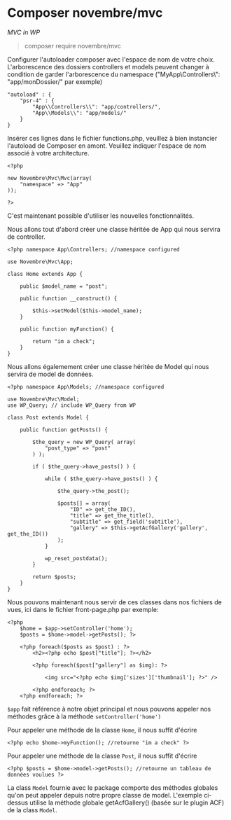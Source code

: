 # Composer novembre/mvc
*MVC in WP*
> composer require novembre/mvc

Configurer l'autoloader composer avec l'espace de nom de votre choix. L'arborescence des dossiers controllers et models peuvent changer à condition de garder l'arborescence du namespace ("MyApp\\Controllers\\": "app/monDossier/" par exemple)

```
"autoload" : {
    "psr-4" : {
        "App\\Controllers\\": "app/controllers/",
        "App\\Models\\": "app/models/"
    }
}
```

Insérer ces lignes dans le fichier functions.php, veuillez à bien instancier l'autoload de Composer en amont.
Veuillez indiquer l'espace de nom associé à votre architecture.
```
<?php

new Novembre\Mvc\Mvc(array(
    "namespace" => "App"
));

?>
```

C'est maintenant possible d'utiliser les nouvelles fonctionnalités. 

Nous allons tout d'abord créer une classe héritée de App qui nous servira de controller.
``` 
<?php namespace App\Controllers; //namespace configured

use Novembre\Mvc\App;

class Home extends App {

    public $model_name = "post";

    public function __construct() {

        $this->setModel($this->model_name);
    }

    public function myFunction() {

        return "im a check";
    }
}
```

Nous allons égalemement créer une classe héritée de Model qui nous servira de model de données.
```
<?php namespace App\Models; //namespace configured

use Novembre\Mvc\Model;
use WP_Query; // include WP_Query from WP

class Post extends Model {

    public function getPosts() {

        $the_query = new WP_Query( array(
            "post_type" => "post"
        ) );

        if ( $the_query->have_posts() ) {

            while ( $the_query->have_posts() ) {

                $the_query->the_post();

                $posts[] = array(
                    "ID" => get_the_ID(),
                    "title" => get_the_title(),
                    "subtitle" => get_field('subtitle'),
                    "gallery" => $this->getAcfGallery('gallery', get_the_ID())
                );
            }

            wp_reset_postdata();
        }

        return $posts;
    }
}
```

Nous pouvons maintenant nous servir de ces classes dans nos fichiers de vues, ici dans le fichier front-page.php par exemple:
```
<?php
    $home = $app->setController('home');
    $posts = $home->model->getPosts(); ?>

    <?php foreach($posts as $post) : ?>
        <h2><?php echo $post["title"]; ?></h2>

        <?php foreach($post["gallery"] as $img): ?>

            <img src="<?php echo $img['sizes']['thumbnail']; ?>" />

        <?php endforeach; ?>
    <?php endforeach; ?>

```

`$app` fait référence à notre objet principal et nous pouvons appeler nos méthodes grâce à la méthode `setController('home')`

Pour appeler une méthode de la classe `Home`, il nous suffit d'écrire
```
<?php echo $home->myFunction(); //retourne "im a check" ?>
```

Pour appeler une méthode de la classe `Post`, il nous suffit d'écrire
```
<?php $posts = $home->model->getPosts(); //retourne un tableau de données voulues ?>
```

La class `Model` fournie avec le package comporte des méthodes globales qu'on peut appeler depuis notre propre classe de model. L'exemple ci-dessus utilise la méthode globale getAcfGallery() (basée sur le plugin ACF) de la class `Model`.
